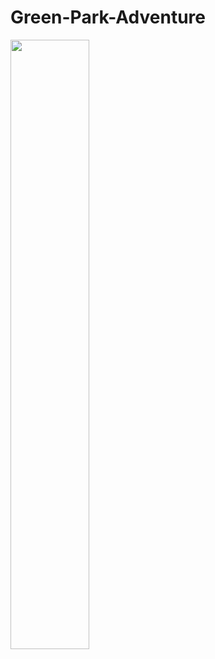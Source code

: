 # Green-Park-Adventure

[<img src="https://www.youtube.com/watch?v=qJzJXThtZDw&t=100s/maxresdefault.jpg" width="50%">](https://www.youtube.com/watch?v=qJzJXThtZDw&t=100s "Now in Android: 55")
